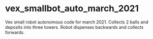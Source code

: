 # vex_smallbot_auto_march_2021
Vex small robot autonomous code for march 2021. Collects 2 balls and deposits into three towers. Robot dispenses backwards and collects forwards. 
